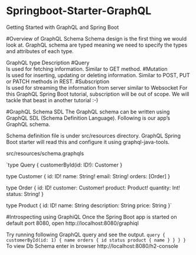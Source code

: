 # Springboot-Starter-GraphQL
Getting Started with GraphQL and Spring Boot

#Overview of GraphQL Schema
Schema design is the first thing we would look at. GraphQL schema are typed meaning we need to specify the types and attributes of each type.

GraphQL type	Description
#Query	        
Is used for fetching information. Similar to GET method.
#Mutation	    
Is used for inserting, updating or deleting information. Similar to POST, PUT or PATCH methods in REST.
#Subscription	
Is used for streaming the information from server similar to Websocket
For this GraphQL Spring Boot tutorial, subscription will be out of scope. We will tackle that beast in another tutorial :-)

#GraphQL Schema SDL
The GraphQL schema can be written using GraphQL SDL (Schema Definition Language). Following is our app’s GraphQL schema.

Schema definition file is under src/resources directory. GraphQL Spring Boot starter will read this and configure it using graphql-java-tools.

src/resources/schema.graphqls

`type Query {
customerById(id: ID!): Customer
}

type Customer {
id: ID!
name: String!
email: String!
orders: [Order]
}

type Order {
id: ID!
customer: Customer!
product: Product!
quantity: Int!
status: String!
}

type Product {
id: ID!
name: String
description: String
price: String
}`

#Introspecting using GraphiQL
Once the Spring Boot app is started on default port 8080, open http://localhost:8080/graphiql

Try running following GraphQL query and see the output.
`query {
customerById(id: 1) {
name
orders {
id
status
product {
name
}
}
}
}`
To view Db Schema enter in browser http://localhost:8080/h2-console
